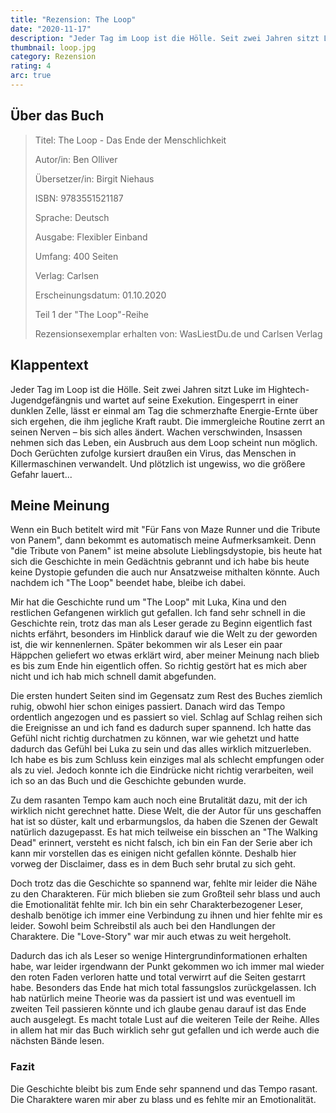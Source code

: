 ```yaml
---
title: "Rezension: The Loop"
date: "2020-11-17"
description: "Jeder Tag im Loop ist die Hölle. Seit zwei Jahren sitzt Luke im Hightech-Jugendgefängnis und wartet auf seine Exekution. Eingesperrt in einer dunklen Zelle, lässt er einmal am Tag die schmerzhafte Energie-Ernte über sich ergehen, die ihm jegliche Kraft raubt. Die immergleiche Routine zerrt an seinen Nerven – bis sich alles ändert. Wachen verschwinden, Insassen nehmen sich das Leben, ein Ausbruch aus dem Loop scheint nun möglich."
thumbnail: loop.jpg
category: Rezension
rating: 4
arc: true
---
```


## Über das Buch
> Titel: The Loop - Das Ende der Menschlichkeit
> 
> Autor/in: Ben Olliver
> 
> Übersetzer/in: Birgit Niehaus
> 
> ISBN: 9783551521187
> 
> Sprache: Deutsch
> 
> Ausgabe: Flexibler Einband
> 
> Umfang: 400 Seiten
> 
> Verlag: Carlsen
> 
> Erscheinungsdatum: 01.10.2020
>
> Teil 1 der "The Loop"-Reihe
>
> Rezensionsexemplar erhalten von: WasLiestDu.de und Carlsen Verlag

## Klappentext
Jeder Tag im Loop ist die Hölle. Seit zwei Jahren sitzt Luke im Hightech-Jugendgefängnis und wartet auf seine Exekution. Eingesperrt in einer dunklen Zelle, lässt er einmal am Tag die schmerzhafte Energie-Ernte über sich ergehen, die ihm jegliche Kraft raubt. Die immergleiche Routine zerrt an seinen Nerven – bis sich alles ändert. Wachen verschwinden, Insassen nehmen sich das Leben, ein Ausbruch aus dem Loop scheint nun möglich. Doch Gerüchten zufolge kursiert draußen ein Virus, das Menschen in Killermaschinen verwandelt. Und plötzlich ist ungewiss, wo die größere Gefahr lauert...

## Meine Meinung
Wenn ein Buch betitelt wird mit "Für Fans von Maze Runner und die Tribute von Panem", dann bekommt es automatisch meine Aufmerksamkeit. Denn "die Tribute von Panem" ist meine absolute Lieblingsdystopie, bis heute hat sich die Geschichte in mein Gedächtnis gebrannt und ich habe bis heute keine Dystopie gefunden die auch nur Ansatzweise mithalten könnte. Auch nachdem ich "The Loop" beendet habe, bleibe ich dabei.

Mir hat die Geschichte rund um "The Loop" mit Luka, Kina und den restlichen Gefangenen wirklich gut gefallen. Ich fand sehr schnell in die Geschichte rein, trotz das man als Leser gerade zu Beginn eigentlich fast nichts erfährt, besonders im Hinblick darauf wie die Welt zu der geworden ist, die wir kennenlernen. Später bekommen wir als Leser ein paar Häppchen geliefert wo etwas erklärt wird, aber meiner Meinung nach blieb es bis zum Ende hin eigentlich offen. So richtig gestört hat es mich aber nicht und ich hab mich schnell damit abgefunden.

Die ersten hundert Seiten sind im Gegensatz zum Rest des Buches ziemlich ruhig, obwohl hier schon einiges passiert. Danach wird das Tempo ordentlich angezogen und es passiert so viel. Schlag auf Schlag reihen sich die Ereignisse an und ich fand es dadurch super spannend. Ich hatte das Gefühl nicht richtig durchatmen zu können, war wie gehetzt und hatte dadurch das Gefühl bei Luka zu sein und das alles wirklich mitzuerleben. Ich habe es bis zum Schluss kein einziges mal als schlecht empfungen oder als zu viel. Jedoch konnte ich die Eindrücke nicht richtig verarbeiten, weil ich so an das Buch und die Geschichte gebunden wurde.

Zu dem rasanten Tempo kam auch noch eine Brutalität dazu, mit der ich wirklich nicht gerechnet hatte. Diese Welt, die der Autor für uns geschaffen hat ist so düster, kalt und erbarmungslos, da haben die Szenen der Gewalt natürlich dazugepasst. Es hat mich teilweise ein bisschen an "The Walking Dead" erinnert, versteht es nicht falsch, ich bin ein Fan der Serie aber ich kann mir vorstellen das es einigen nicht gefallen könnte. Deshalb hier vorweg der Disclaimer, dass es in dem Buch sehr brutal zu sich geht.

Doch trotz das die Geschichte so spannend war, fehlte mir leider die Nähe zu den Charakteren. Für mich blieben sie zum Großteil sehr blass und auch die Emotionalität fehlte mir. Ich bin ein sehr Charakterbezogener Leser, deshalb benötige ich immer eine Verbindung zu ihnen und hier fehlte mir es leider. Sowohl beim Schreibstil als auch bei den Handlungen der Charaktere. Die "Love-Story" war mir auch etwas zu weit hergeholt.

Dadurch das ich als Leser so wenige Hintergrundinformationen erhalten habe, war leider irgendwann der Punkt gekommen wo ich immer mal wieder den roten Faden verloren hatte und total verwirrt auf die Seiten gestarrt habe. Besonders das Ende hat mich total fassungslos zurückgelassen. Ich hab natürlich meine Theorie was da passiert ist und was eventuell im zweiten Teil passieren könnte und ich glaube genau darauf ist das Ende auch ausgelegt. Es macht totale Lust auf die weiteren Teile der Reihe. Alles in allem hat mir das Buch wirklich sehr gut gefallen und ich werde auch die nächsten Bände lesen.

### Fazit
Die Geschichte bleibt bis zum Ende sehr spannend und das Tempo rasant. Die Charaktere waren mir aber zu blass und es fehlte mir an Emotionalität.